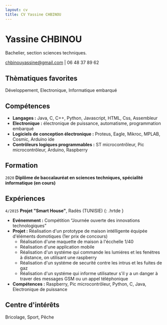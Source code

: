 ```yaml
---
layout: cv
title: CV Yassine CHBINOU
---
```

# Yassine CHBINOU
Bachelier, section sciences techniques.
<div id="webaddress">
  <a href="mailto:chbinouyassine@gmail.com">chbinouyassine@gmail.com</a> | 
  <a>06 48 37 89 62</a>
</div>

## Thèmatiques favorites
Développement, Electronique, Informatique embarqué  

## Compétences

* __Langages :__ Java, C, C++, Python, Javascript, HTML, Css, Assembleur
* __Electronique :__ électronique de puissance, automatisme, programmation embarqué
* __Logiciels de conception électronique :__ Proteus, Eagle, Mikroc, MPLAB, Cosmic, Arduino ide
* __Contrôleurs logiques programmables :__ ST microcontrôleur, Pic microcontrôleur, Arduino, Raspberry


## Formation

`2020`
__Diplôme de baccalauréat en sciences techniques, spécialité informatique (en cours)__

## Expériences

`4/2015`
__Projet "Smart House"__, Radès (TUNISIE)
{: .hrtde }
- __Evénemment :__ Compétition “Journée ouverte des innovations technologiques”
- __Projet :__ Réalisation d'un prototype de maison intélligente équipée d'éléments domotiques (1er prix de concours)
  - Réalisation d'une maquette de maison à l'écchelle 1/40
  - Réalisation d'une application mobile
  - Réalisation d'un systéme qui commande les lumiéres et les fenétres à distance, on utilisant une raspberry
  - Réalisation d'un systéme de securité contre les intrus et les fuites de gaz
  - Réalisation d'un systéme qui informe utilisateur s'il y a un danger à traver des messages GSM ou un appel téléphonique
- __Compétences :__ Raspberry, Pic microcontrôleur, Python, C, Java, Electronique de puissance

## Centre d'intérêts

 Bricolage, Sport, Pêche

<!-- ### Footer

Dernière mise à jour : 12/01/2020

-->
